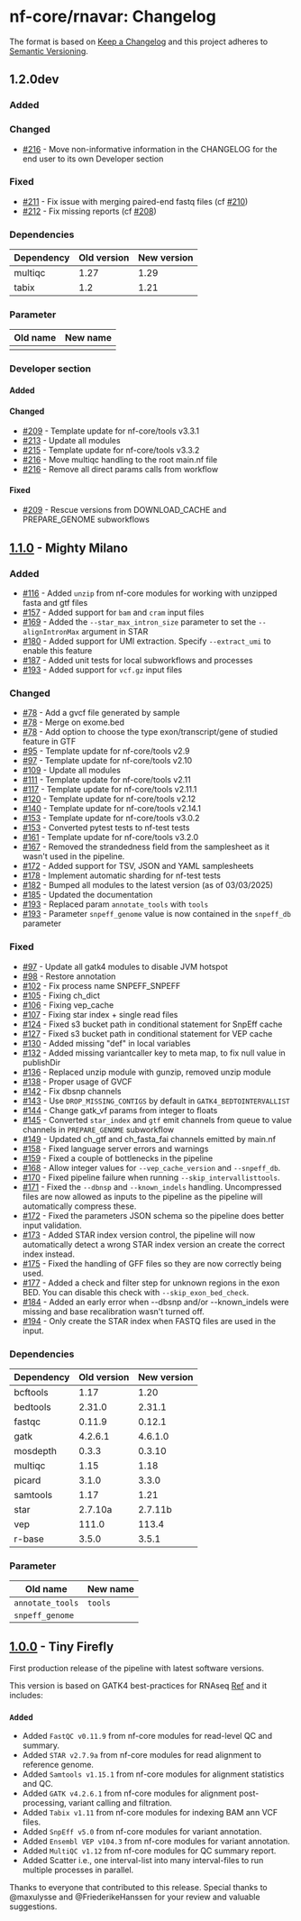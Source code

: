 # nf-core/rnavar: Changelog

The format is based on [Keep a Changelog](https://keepachangelog.com/en/1.0.0/)
and this project adheres to [Semantic Versioning](https://semver.org/spec/v2.0.0.html).

## 1.2.0dev

### Added

### Changed

- [#216](https://github.com/nf-core/sarek/pull/216) - Move non-informative information in the CHANGELOG for the end user to its own Developer section

### Fixed

- [#211](https://github.com/nf-core/rnavar/pull/211) - Fix issue with merging paired-end fastq files (cf [#210](https://github.com/nf-core/rnavar/issues/210))
- [#212](https://github.com/nf-core/rnavar/pull/212) - Fix missing reports (cf [#208](https://github.com/nf-core/rnavar/issues/208))

### Dependencies

| Dependency | Old version | New version |
| ---------- | ----------- | ----------- |
| multiqc    | 1.27        | 1.29        |
| tabix      | 1.2         | 1.21        |

### Parameter

| Old name | New name |
| -------- | -------- |
|          |          |

### Developer section

#### Added

#### Changed

- [#209](https://github.com/nf-core/rnavar/pull/209) - Template update for nf-core/tools v3.3.1
- [#213](https://github.com/nf-core/rnavar/pull/213) - Update all modules
- [#215](https://github.com/nf-core/rnavar/pull/215) - Template update for nf-core/tools v3.3.2
- [#216](https://github.com/nf-core/rnavar/pull/216) - Move multiqc handling to the root main.nf file
- [#216](https://github.com/nf-core/rnavar/pull/216) - Remove all direct params calls from workflow

#### Fixed

- [#209](https://github.com/nf-core/rnavar/pull/209) - Rescue versions from DOWNLOAD_CACHE and PREPARE_GENOME subworkflows

## [1.1.0](https://github.com/nf-core/rnavar/releases/tag/1.1.0) - Mighty Milano

### Added

- [#116](https://github.com/nf-core/rnavar/pull/116) - Added `unzip` from nf-core modules for working with unzipped fasta and gtf files
- [#157](https://github.com/nf-core/rnavar/pull/157) - Added support for `bam` and `cram` input files
- [#169](https://github.com/nf-core/rnavar/pull/169) - Added the `--star_max_intron_size` parameter to set the `--alignIntronMax` argument in STAR
- [#180](https://github.com/nf-core/rnavar/pull/180) - Added support for UMI extraction. Specify `--extract_umi` to enable this feature
- [#187](https://github.com/nf-core/rnavar/pull/187) - Added unit tests for local subworkflows and processes
- [#193](https://github.com/nf-core/rnavar/pull/193) - Added support for `vcf.gz` input files

### Changed

- [#78](https://github.com/nf-core/rnavar/pull/78) - Add a gvcf file generated by sample
- [#78](https://github.com/nf-core/rnavar/pull/78) - Merge on exome.bed
- [#78](https://github.com/nf-core/rnavar/pull/78) - Add option to choose the type exon/transcript/gene of studied feature in GTF
- [#95](https://github.com/nf-core/rnavar/pull/95) - Template update for nf-core/tools v2.9
- [#97](https://github.com/nf-core/rnavar/pull/97) - Template update for nf-core/tools v2.10
- [#109](https://github.com/nf-core/rnavar/pull/109) - Update all modules
- [#111](https://github.com/nf-core/rnavar/pull/111) - Template update for nf-core/tools v2.11
- [#117](https://github.com/nf-core/rnavar/pull/117) - Template update for nf-core/tools v2.11.1
- [#120](https://github.com/nf-core/rnavar/pull/120) - Template update for nf-core/tools v2.12
- [#140](https://github.com/nf-core/rnavar/pull/140) - Template update for nf-core/tools v2.14.1
- [#153](https://github.com/nf-core/rnavar/pull/153) - Template update for nf-core/tools v3.0.2
- [#153](https://github.com/nf-core/rnavar/pull/153) - Converted pytest tests to nf-test tests
- [#161](https://github.com/nf-core/rnavar/pull/161) - Template update for nf-core/tools v3.2.0
- [#167](https://github.com/nf-core/rnavar/pull/167) - Removed the strandedness field from the samplesheet as it wasn't used in the pipeline.
- [#172](https://github.com/nf-core/rnavar/pull/172) - Added support for TSV, JSON and YAML samplesheets
- [#178](https://github.com/nf-core/rnavar/pull/178) - Implement automatic sharding for nf-test tests
- [#182](https://github.com/nf-core/rnavar/pull/182) - Bumped all modules to the latest version (as of 03/03/2025)
- [#185](https://github.com/nf-core/rnavar/pull/185) - Updated the documentation
- [#193](https://github.com/nf-core/rnavar/pull/193) - Replaced param `annotate_tools` with `tools`
- [#193](https://github.com/nf-core/rnavar/pull/193) - Parameter `snpeff_genome` value is now contained in the `snpeff_db` parameter

### Fixed

- [#97](https://github.com/nf-core/rnavar/pull/97) - Update all gatk4 modules to disable JVM hotspot
- [#98](https://github.com/nf-core/rnavar/pull/98) - Restore annotation
- [#102](https://github.com/nf-core/rnavar/pull/102) - Fix process name SNPEFF_SNPEFF
- [#105](https://github.com/nf-core/rnavar/pull/105) - Fixing ch_dict
- [#106](https://github.com/nf-core/rnavar/pull/106) - Fixing vep_cache
- [#107](https://github.com/nf-core/rnavar/pull/107) - Fixing star index + single read files
- [#124](https://github.com/nf-core/rnavar/pull/124) - Fixed s3 bucket path in conditional statement for SnpEff cache
- [#127](https://github.com/nf-core/rnavar/pull/127) - Fixed s3 bucket path in conditional statement for VEP cache
- [#130](https://github.com/nf-core/rnavar/pull/130) - Added missing "def" in local variables
- [#132](https://github.com/nf-core/rnavar/pull/132) - Added missing variantcaller key to meta map, to fix null value in publishDir
- [#136](https://github.com/nf-core/rnavar/pull/136) - Replaced unzip module with gunzip, removed unzip module
- [#138](https://github.com/nf-core/rnavar/pull/138) - Proper usage of GVCF
- [#142](https://github.com/nf-core/rnavar/pull/142) - Fix dbsnp channels
- [#143](https://github.com/nf-core/rnavar/pull/143) - Use `DROP_MISSING_CONTIGS` by default in `GATK4_BEDTOINTERVALLIST`
- [#144](https://github.com/nf-core/rnavar/pull/144) - Change gatk_vf params from integer to floats
- [#145](https://github.com/nf-core/rnavar/issues/145) - Converted `star_index` and `gtf` emit channels from queue to value channels in `PREPARE_GENOME` subworkflow
- [#149](https://github.com/nf-core/rnavar/pull/149) - Updated ch_gtf and ch_fasta_fai channels emitted by main.nf
- [#158](https://github.com/nf-core/rnavar/pull/158) - Fixed language server errors and warnings
- [#159](https://github.com/nf-core/rnavar/pull/159) - Fixed a couple of bottlenecks in the pipeline
- [#168](https://github.com/nf-core/rnavar/pull/168) - Allow integer values for `--vep_cache_version` and `--snpeff_db`.
- [#170](https://github.com/nf-core/rnavar/pull/170) - Fixed pipeline failure when running `--skip_intervallisttools`.
- [#171](https://github.com/nf-core/rnavar/pull/171) - Fixed the `--dbnsp` and `--known_indels` handling. Uncompressed files are now allowed as inputs to the pipeline as the pipeline will automatically compress these.
- [#172](https://github.com/nf-core/rnavar/pull/172) - Fixed the parameters JSON schema so the pipeline does better input validation.
- [#173](https://github.com/nf-core/rnavar/pull/173) - Added STAR index version control, the pipeline will now automatically detect a wrong STAR index version an create the correct index instead.
- [#175](https://github.com/nf-core/rnavar/pull/175) - Fixed the handling of GFF files so they are now correctly being used.
- [#177](https://github.com/nf-core/rnavar/pull/177) - Added a check and filter step for unknown regions in the exon BED. You can disable this check with `--skip_exon_bed_check`.
- [#184](https://github.com/nf-core/rnavar/pull/184) - Added an early error when --dbsnp and/or --known_indels were missing and base recalibration wasn't turned off.
- [#194](https://github.com/nf-core/rnavar/pull/194) - Only create the STAR index when FASTQ files are used in the input.

### Dependencies

| Dependency | Old version | New version |
| ---------- | ----------- | ----------- |
| bcftools   | 1.17        | 1.20        |
| bedtools   | 2.31.0      | 2.31.1      |
| fastqc     | 0.11.9      | 0.12.1      |
| gatk       | 4.2.6.1     | 4.6.1.0     |
| mosdepth   | 0.3.3       | 0.3.10      |
| multiqc    | 1.15        | 1.18        |
| picard     | 3.1.0       | 3.3.0       |
| samtools   | 1.17        | 1.21        |
| star       | 2.7.10a     | 2.7.11b     |
| vep        | 111.0       | 113.4       |
| r-base     | 3.5.0       | 3.5.1       |

### Parameter

| Old name         | New name |
| ---------------- | -------- |
| `annotate_tools` | `tools`  |
| `snpeff_genome`  |          |

## [1.0.0](https://github.com/nf-core/rnavar/releases/tag/1.0.0) - Tiny Firefly

First production release of the pipeline with latest software versions.

This version is based on GATK4 best-practices for RNAseq [Ref](https://github.com/gatk-workflows/gatk4-rnaseq-germline-snps-indels) and it includes:

### `Added`

- Added `FastQC v0.11.9` from nf-core modules for read-level QC and summary.
- Added `STAR v2.7.9a` from nf-core modules for read alignment to reference genome.
- Added `Samtools v1.15.1` from nf-core modules for alignment statistics and QC.
- Added `GATK v4.2.6.1` from nf-core modules for alignment post-processing, variant calling and filtration.
- Added `Tabix v1.11` from nf-core modules for indexing BAM ann VCF files.
- Added `SnpEff v5.0` from nf-core modules for variant annotation.
- Added `Ensembl VEP v104.3` from nf-core modules for variant annotation.
- Added `MultiQC v1.12` from nf-core modules for QC summary report.
- Added Scatter i.e., one interval-list into many interval-files to run multiple processes in parallel.

Thanks to everyone that contributed to this release.
Special thanks to @maxulysse and @FriederikeHanssen for your review and valuable suggestions.
